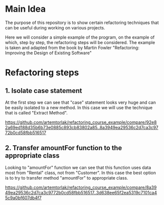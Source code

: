 # Main Idea
The purpose of this repository is to show certain refactoring techniques that can be useful during working on various projects.

Here we will consider a simple example of the program, on the example of which, step by step, the refactoring steps will be considered. 
The example is taken and adapted from the book by Martin Fowler "Refactoring: Improving the Design of Existing Software"

# Refactoring steps

## 1. Isolate case statement
At the first step we can see that "case" statement looks very huge and can be easily isolated to a new method. In this case we will use the technique that is called "Extract Method".

https://github.com/artemtorlak/refactoring_course_example/compare/92e82a69ed188d35b6b73e0885c893cb83802a85..8a3949ea29536c2d7ca3c9772b0cd58fbb516517

## 2. Transfer amountFor function to the appropriate class
Looking to "amountFor" function we can see that this function uses data most from "Rental" class, not from "Customer". 
In this case the best option is to try to transfer method "amountFor" to appropriate class.

https://github.com/artemtorlak/refactoring_course_example/compare/8a3949ea29536c2d7ca3c9772b0cd58fbb516517..3d638ee65f2ea5319c7101ca45c9a0bf607db4f7

